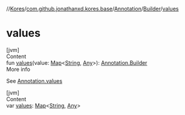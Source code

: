 //[Kores](../../../index.md)/[com.github.jonathanxd.kores.base](../../index.md)/[Annotation](../index.md)/[Builder](index.md)/[values](values.md)



# values  
[jvm]  
Content  
fun [values](values.md)(value: [Map](https://kotlinlang.org/api/latest/jvm/stdlib/kotlin.collections/-map/index.html)<[String](https://kotlinlang.org/api/latest/jvm/stdlib/kotlin/-string/index.html), [Any](https://kotlinlang.org/api/latest/jvm/stdlib/kotlin/-any/index.html)>): [Annotation.Builder](index.md)  
More info  


See [Annotation.values](../values.md)

  


[jvm]  
Content  
var [values](values.md): [Map](https://kotlinlang.org/api/latest/jvm/stdlib/kotlin.collections/-map/index.html)<[String](https://kotlinlang.org/api/latest/jvm/stdlib/kotlin/-string/index.html), [Any](https://kotlinlang.org/api/latest/jvm/stdlib/kotlin/-any/index.html)>  



